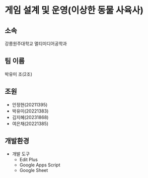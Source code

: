 # 게임 설계 및 운영(이상한 동물 사육사)

## 소속
강릉원주대학교 멀티미디어공학과

## 팀 이름
박유미 조(2조)

## 조원
- 안정현(20211395)
- 박유미(20221383)
- 김지혜(20231868)
- 여은채(20221385)

## 개발환경
- 개발 도구
   - Edit Plus
  - Google Apps Script
  - Google Sheet
